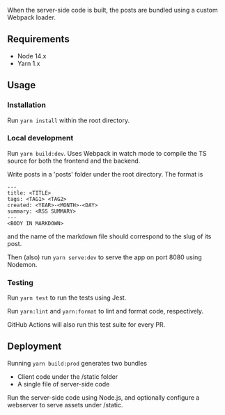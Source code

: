 When the server-side code is built, the posts are bundled using a custom Webpack loader.

## Requirements

- Node 14.x
- Yarn 1.x

## Usage

### Installation

Run `yarn install` within the root directory.

### Local development

Run `yarn build:dev`. Uses Webpack in watch mode to compile the TS source for both the frontend and the backend.

Write posts in a 'posts' folder under the root directory. The format is

```
---
title: <TITLE>
tags: <TAG1> <TAG2>
created: <YEAR>-<MONTH>-<DAY>
summary: <RSS SUMMARY>
---
<BODY IN MARKDOWN>
```

and the name of the markdown file should correspond to the slug of its post.

Then (also) run `yarn serve:dev` to serve the app on port 8080 using Nodemon.

### Testing

Run `yarn test` to run the tests using Jest.

Run `yarn:lint` and `yarn:format` to lint and format code, respectively.

GitHub Actions will also run this test suite for every PR.

## Deployment

Running `yarn build:prod` generates two bundles

- Client code under the /static folder
- A single file of server-side code

Run the server-side code using Node.js, and optionally configure a webserver to serve assets under /static.
